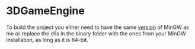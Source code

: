# 3DGameEngine

To build the project you either need to have the same [version](https://github.com/brechtsanders/winlibs_mingw/releases/download/13.2.0posix-17.0.6-11.0.1-ucrt-r5/winlibs-x86_64-posix-seh-gcc-13.2.0-llvm-17.0.6-mingw-w64ucrt-11.0.1-r5.zip) of MinGW as me or replace the dlls in the binary folder with the ones from your MinGW installation, as long as it is 64-bit.
